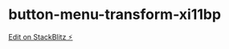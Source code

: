 # button-menu-transform-xi11bp

[Edit on StackBlitz ⚡️](https://stackblitz.com/edit/button-menu-transform-xi11bp)